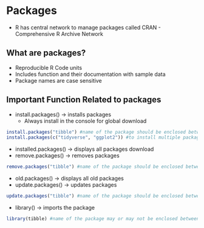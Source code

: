 # Packages
- R has central network to manage packages called CRAN - Comprehensive R Archive Network
## What are packages?
- Reproducible R Code units
- Includes function and their documentation with sample data
- Package names are case sensitive
## Important Function Related to packages
- install.packages() -> installs packages
  - Always install in the console for global download
```r
install.packages("tibble") #name of the package should be enclosed between double quotes
install.packages(c("tidyverse", "ggplot2")) #to install multiple packages
```
- installed.packages() -> displays all packages download
- remove.packages() -> removes packages
```r
remove.packages("tibble") #name of the package should be enclosed between double quotes
```
- old.packages() -> displays all old packages
- update.packages() -> updates packages
```r
update.packages("tibble") #name of the package should be enclosed between double quotes
```
- library() -> imports the package
```r
library(tibble) #name of the package may or may not be enclosed between double quotes
```
